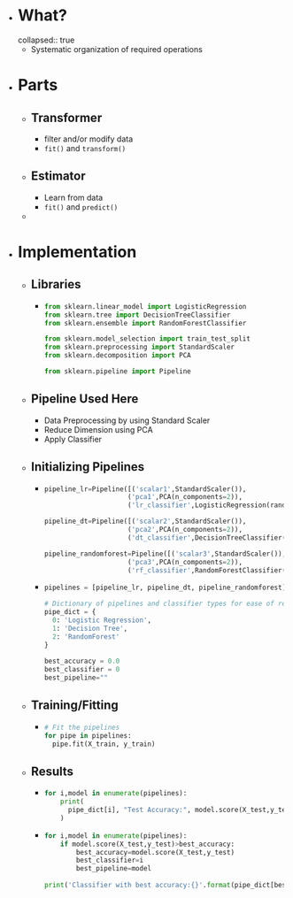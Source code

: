 - # What?
  collapsed:: true
	- Systematic organization of required operations
- # Parts
	- ## Transformer
		- filter and/or modify data
		- `fit()` and `transform()`
	- ## Estimator
		- Learn from data
		- `fit()` and `predict()`
	-
- # Implementation
	- ## Libraries
		- ```python
		  from sklearn.linear_model import LogisticRegression
		  from sklearn.tree import DecisionTreeClassifier
		  from sklearn.ensemble import RandomForestClassifier
		  
		  from sklearn.model_selection import train_test_split
		  from sklearn.preprocessing import StandardScaler
		  from sklearn.decomposition import PCA
		  
		  from sklearn.pipeline import Pipeline
		  ```
	- ## Pipeline Used Here
		- Data Preprocessing by using Standard Scaler
		- Reduce Dimension using PCA
		- Apply Classifier
	- ## Initializing Pipelines
		- ```python
		  pipeline_lr=Pipeline([('scalar1',StandardScaler()),
		                       ('pca1',PCA(n_components=2)),
		                       ('lr_classifier',LogisticRegression(random_state=0))])
		  
		  pipeline_dt=Pipeline([('scalar2',StandardScaler()),
		                       ('pca2',PCA(n_components=2)),
		                       ('dt_classifier',DecisionTreeClassifier())])
		  
		  pipeline_randomforest=Pipeline([('scalar3',StandardScaler()),
		                       ('pca3',PCA(n_components=2)),
		                       ('rf_classifier',RandomForestClassifier())])
		  ```
		- ```python
		  pipelines = [pipeline_lr, pipeline_dt, pipeline_randomforest]
		  
		  # Dictionary of pipelines and classifier types for ease of reference
		  pipe_dict = {
		    0: 'Logistic Regression',
		    1: 'Decision Tree',
		    2: 'RandomForest'
		  }
		      
		  best_accuracy = 0.0
		  best_classifier = 0
		  best_pipeline=""
		  ```
	- ## Training/Fitting
		- ```python
		  # Fit the pipelines
		  for pipe in pipelines:
		  	pipe.fit(X_train, y_train)
		  ```
	- ## Results
		- ```python
		  for i,model in enumerate(pipelines):
		      print(
		        pipe_dict[i], "Test Accuracy:", model.score(X_test,y_test)
		      )
		  ```
		- ```python
		  for i,model in enumerate(pipelines):
		      if model.score(X_test,y_test)>best_accuracy:
		          best_accuracy=model.score(X_test,y_test)
		          best_classifier=i
		          best_pipeline=model
		          
		  print('Classifier with best accuracy:{}'.format(pipe_dict[best_classifier]))
		  ```